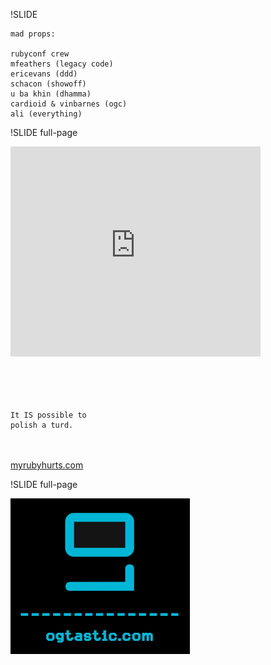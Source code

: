 !SLIDE

    mad props:

    rubyconf crew
    mfeathers (legacy code)
    ericevans (ddd)
    schacon (showoff)
    u ba khin (dhamma)
    cardioid & vinbarnes (ogc)
    ali (everything)

!SLIDE full-page

<div class="video">
    <object width="400" height="336"><param name="movie" value="http://www.youtube.com/v/hBj6PonX14A&amp;rel=0&amp;autoplay=1&amp;egm=0&amp;showinfo=0&amp;fs=1&amp;start=146&amp;iv_load_policy=3"></param><param name="wmode" value="transparent"></param><param name="allowFullScreen" value="true"></param><embed src="http://www.youtube.com/v/hBj6PonX14A&amp;rel=0&amp;autoplay=1&amp;egm=0&amp;showinfo=0&amp;fs=1&amp;start=146&amp;iv_load_policy=3" type="application/x-shockwave-flash" width="400" height="336" allowFullScreen="true" wmode="transparent"></embed></object>    
</div>

<br/>
<br/>

<br/>
<br/>

    It IS possible to 
    polish a turd.


<br/>
<br/>

<div class="larger">
<a href="http://myrubyhurts.com/">myrubyhurts.com</a>
</div>

!SLIDE full-page

<img src="og_logo.png">

